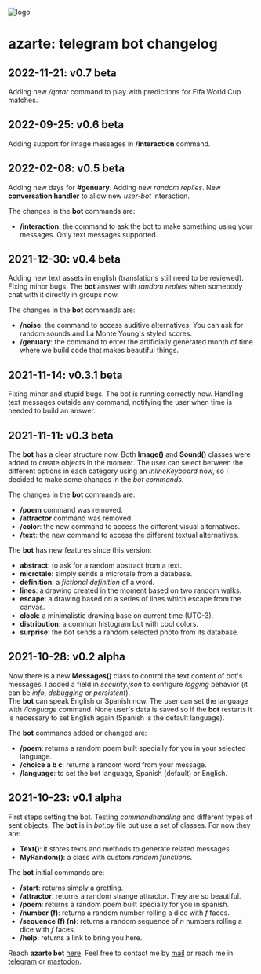 ![logo](https://gitlab.com/azarte/azarte.gitlab.io/-/raw/master/public/assets/img/logo_64.png)

# azarte: telegram bot changelog

## 2022-11-21: v0.7 beta

Adding new */qatar* command to play with predictions for Fifa World Cup matches.  

## 2022-09-25: v0.6 beta

Adding support for image messages in **/interaction** command.

## 2022-02-08: v0.5 beta

Adding new days for **#genuary**. Adding new *random replies*. New **conversation handler** to allow new
*user-bot* interaction.

The changes in the **bot** commands are:

- **/interaction**: the command to ask the bot to make something using your messages. Only text messages supported.  

## 2021-12-30: v0.4 beta

Adding new text assets in english (translations still need to be reviewed). Fixing minor bugs. The **bot**
answer with *random replies* when somebody chat with it directly in groups now.    

The changes in the **bot** commands are:

- **/noise**: the command to access auditive alternatives. You can ask for random sounds and La Monte Young's styled
scores.  
- **/genuary**: the command to enter the artificially generated month of time where we build code that makes beautiful
things.  

## 2021-11-14: v0.3.1 beta

Fixing minor and stupid bugs. The bot is running correctly now. Handling text messages outside any command,
notifying the user when time is needed to build an answer.

## 2021-11-11: v0.3 beta

The **bot** has a clear structure now. Both **Image()** and **Sound()** classes were added to create
objects in the moment. The user can select between the different options in each category using an
*InlineKeyboard* now, so I decided to make some changes in the *bot commands*.

The changes in the **bot** commands are:

- **/poem** command was removed.
- **/attractor** command was removed.
- **/color**: the new command to access the different visual alternatives.
- **/text**: the new command to access the different textual alternatives.  

The **bot** has new features since this version:

- **abstract**: to ask for a random abstract from a text.
- **microtale**: simply sends a microtale from a database.
- **definition**: a *fictional definition* of a word.
- **lines**: a drawing created in the moment based on two random walks.
- **escape**: a drawing based on a series of lines which escape from the canvas.
- **clock**: a minimalistic drawing base on current time (UTC-3).
- **distribution**: a common histogram but with cool colors.
- **surprise**: the bot sends a random selected photo from its database.


## 2021-10-28: v0.2 alpha

Now there is a new **Messages()** class to control the text content of bot's messages. I added a field
in *security.json* to configure *logging* behavior (it can be *info*, *debugging* or *persistent*).  
The **bot** can speak English or Spanish now. The user can set the language with */language* command.
None user's data is saved so if the **bot** restarts it is necessary to set English again (Spanish is
the default language).  

The **bot** commands added or changed are:

- **/poem**: returns a random poem built specially for you in your selected language.  
- **/choice a b c**: returns a random word from your message.
- **/language**: to set the bot language, Spanish (default) or English.

## 2021-10-23: v0.1 alpha

First steps setting the bot. Testing *commandhandling* and different types of sent objects. The **bot** is in
*bot.py* file but use a set of classes. For now they are:

- **Text()**: it stores texts and methods to generate related messages.  
- **MyRandom()**: a class with custom *random functions*.  

The **bot** initial commands are:

- **/start**: returns simply a gretting.  
- **/attractor**: returns a random strange attractor. They are so beautiful.  
- **/poem**: returns a random poem built specially for you in spanish.  
- **/number (f)**: returns a random number rolling a dice with *f* faces.  
- **/sequence (f) (n)**: returns a random sequence of *n* numbers rolling a dice with *f* faces.  
- **/help**: returns a link to bring you here.  

Reach **azarte bot** [here](https://t.me/azarte_bot).
Feel free to contact me by [mail](mailto:rodrigovalla@protonmail.ch) or reach me in
[telegram](https://t.me/rvalla) or [mastodon](https://fosstodon.org/@rvalla).
